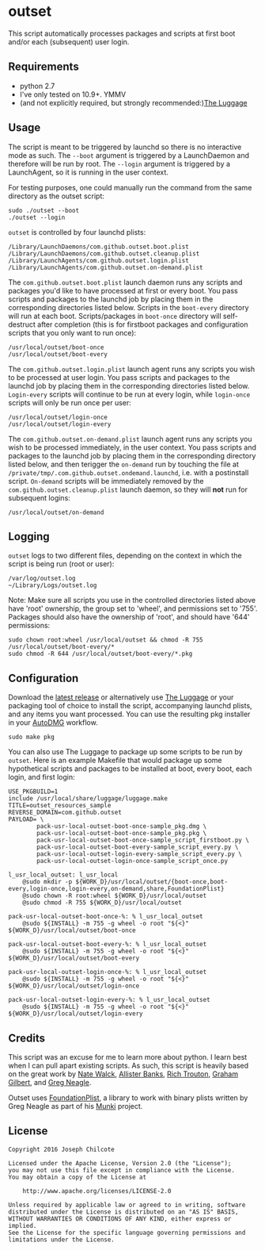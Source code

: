outset
======

This script automatically processes packages and scripts at first boot and/or each (subsequent) user login. 

Requirements
------------
+ python 2.7  
+ I've only tested on 10.9+. YMMV
+ (and not explicitly required, but strongly recommended:)[The Luggage](https://github.com/unixorn/luggage)

Usage
-----

The script is meant to be triggered by launchd so there is no interactive mode as such. The `--boot` argument is triggered by a LaunchDaemon and therefore will be run by root. The `--login` argument is triggered by a LaunchAgent, so it is running in the user context.  

For testing purposes, one could manually run the command from the same directory as the outset script:

	sudo ./outset --boot
	./outset --login

`outset` is controlled by four launchd plists:

	/Library/LaunchDaemons/com.github.outset.boot.plist
	/Library/LaunchDaemons/com.github.outset.cleanup.plist
	/Library/LaunchAgents/com.github.outset.login.plist
	/Library/LaunchAgents/com.github.outset.on-demand.plist

The `com.github.outset.boot.plist` launch daemon runs any scripts and packages you'd like to have processed at first or every boot. You pass scripts and packages to the launchd job by placing them in the corresponding directories listed below. Scripts in the `boot-every` directory will run at each boot. Scripts/packages in `boot-once` directory will self-destruct after completion (this is for firstboot packages and configuration scripts that you only want to run once):

	/usr/local/outset/boot-once
	/usr/local/outset/boot-every

The `com.github.outset.login.plist` launch agent runs any scripts you wish to be processed at user login. You pass scripts and packages to the launchd job by placing them in the corresponding directories listed below. `Login-every` scripts will continue to be run at every login, while `login-once` scripts will only be run once per user:

	/usr/local/outset/login-once
	/usr/local/outset/login-every

The `com.github.outset.on-demand.plist` launch agent runs any scripts you wish to be processed immediately, in the user context. You pass scripts and packages to the launchd job by placing them in the corresponding directory listed below, and then terigger the `on-demand` run by touching the file at `/private/tmp/.com.github.outset.ondemand.launchd`, i.e. with a postinstall script. `On-demand` scripts will be immediately removed by the `com.github.outset.cleanup.plist` launch daemon, so they will **not** run for subsequent logins:

	/usr/local/outset/on-demand

Logging
-------
`outset` logs to two different files, depending on the context in which the script is being run (root or user):

	/var/log/outset.log
	~/Library/Logs/outset.log

Note: Make sure all scripts you use in the controlled directories listed above have 'root' ownership, the group set to 'wheel', and permissions set to '755'. Packages should also have the ownership of 'root', and should have '644' permissions:

	sudo chown root:wheel /usr/local/outset && chmod -R 755 /usr/local/outset/boot-every/*
	sudo chmod -R 644 /usr/local/outset/boot-every/*.pkg

Configuration
-------------
Download the [latest release](https://github.com/chilcote/outset/releases) or alternatively use [The Luggage](https://github.com/unixorn/luggage) or your packaging tool of choice to install the script, accompanying launchd plists, and any items you want processed. You can use the resulting pkg installer in your [AutoDMG](https://github.com/MagerValp/AutoDMG) workflow.

	sudo make pkg

You can also use The Luggage to package up some scripts to be run by `outset`. Here is an example Makefile that would package up some hypothetical scripts and packages to be installed at boot, every boot, each login, and first login:

	USE_PKGBUILD=1
	include /usr/local/share/luggage/luggage.make
	TITLE=outset_resources_sample
	REVERSE_DOMAIN=com.github.outset
	PAYLOAD= \
			pack-usr-local-outset-boot-once-sample_pkg.dmg \
			pack-usr-local-outset-boot-once-sample_pkg.pkg \
			pack-usr-local-outset-boot-once-sample_script_firstboot.py \
			pack-usr-local-outset-boot-every-sample_script_every.py \
			pack-usr-local-outset-login-every-sample_script_every.py \
			pack-usr-local-outset-login-once-sample_script_once.py

	l_usr_local_outset: l_usr_local
		@sudo mkdir -p ${WORK_D}/usr/local/outset/{boot-once,boot-every,login-once,login-every,on-demand,share,FoundationPlist}
		@sudo chown -R root:wheel ${WORK_D}/usr/local/outset
		@sudo chmod -R 755 ${WORK_D}/usr/local/outset

	pack-usr-local-outset-boot-once-%: % l_usr_local_outset
		@sudo ${INSTALL} -m 755 -g wheel -o root "${<}" ${WORK_D}/usr/local/outset/boot-once

	pack-usr-local-outset-boot-every-%: % l_usr_local_outset
		@sudo ${INSTALL} -m 755 -g wheel -o root "${<}" ${WORK_D}/usr/local/outset/boot-every

	pack-usr-local-outset-login-once-%: % l_usr_local_outset
		@sudo ${INSTALL} -m 755 -g wheel -o root "${<}" ${WORK_D}/usr/local/outset/login-once

	pack-usr-local-outset-login-every-%: % l_usr_local_outset
		@sudo ${INSTALL} -m 755 -g wheel -o root "${<}" ${WORK_D}/usr/local/outset/login-every

Credits
-------
This script was an excuse for me to learn more about python. I learn best when I can pull apart existing scripts. As such, this script is heavily based on the great work by [Nate Walck](https://github.com/natewalck/Scripts/blob/master/scriptRunner.py), [Allister Banks](https://gist.github.com/arubdesu/8271ba29ac5aff8f982c), [Rich Trouton](https://github.com/rtrouton/First-Boot-Package-Install), [Graham Gilbert](https://github.com/grahamgilbert/first-boot-pkg/blob/master/Resources/first-boot), and [Greg Neagle](https://github.com/munki/munki/blob/master/code/client/managedsoftwareupdate#L87).

Outset uses [FoundationPlist](https://github.com/munki/munki/blob/master/code/client/munkilib/FoundationPlist.py), a library to work with binary plists written by Greg Neagle as part of his [Munki](https://github.com/munki) project.

License
-------

	Copyright 2016 Joseph Chilcote
	
	Licensed under the Apache License, Version 2.0 (the "License");
	you may not use this file except in compliance with the License.
	You may obtain a copy of the License at
	
		http://www.apache.org/licenses/LICENSE-2.0
	
	Unless required by applicable law or agreed to in writing, software
	distributed under the License is distributed on an "AS IS" BASIS,
	WITHOUT WARRANTIES OR CONDITIONS OF ANY KIND, either express or implied.
	See the License for the specific language governing permissions and
	limitations under the License.
